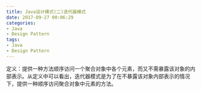 ```yaml
---
title: Java设计模式(二)迭代器模式
date: 2017-09-27 00:06:29
categories:
- Java
- Design Pattern
tags:
- Java
- Design Pattern
---
```

定义：提供一种方法顺序访问一个聚合对象中各个元素，而又不需暴露该对象的内部表示。从定义中可以看出，迭代器模式是为了在不暴露该对象内部表示的情况下，提供一种顺序访问聚合对象中元素的方法。
